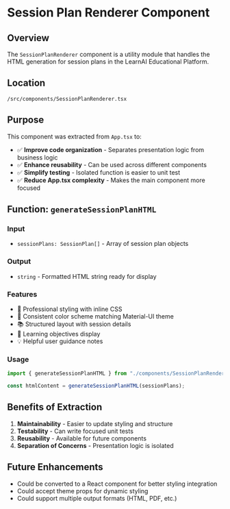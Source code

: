 # Session Plan Renderer Component

## Overview

The `SessionPlanRenderer` component is a utility module that handles the HTML generation for session plans in the LearnAI Educational Platform.

## Location

`/src/components/SessionPlanRenderer.tsx`

## Purpose

This component was extracted from `App.tsx` to:

- ✅ **Improve code organization** - Separates presentation logic from business logic
- ✅ **Enhance reusability** - Can be used across different components
- ✅ **Simplify testing** - Isolated function is easier to unit test
- ✅ **Reduce App.tsx complexity** - Makes the main component more focused

## Function: `generateSessionPlanHTML`

### Input

- `sessionPlans: SessionPlan[]` - Array of session plan objects

### Output

- `string` - Formatted HTML string ready for display

### Features

- 📝 Professional styling with inline CSS
- 🎨 Consistent color scheme matching Material-UI theme
- 📚 Structured layout with session details
- 🎯 Learning objectives display
- 💡 Helpful user guidance notes

### Usage

```typescript
import { generateSessionPlanHTML } from "./components/SessionPlanRenderer";

const htmlContent = generateSessionPlanHTML(sessionPlans);
```

## Benefits of Extraction

1. **Maintainability** - Easier to update styling and structure
2. **Testability** - Can write focused unit tests
3. **Reusability** - Available for future components
4. **Separation of Concerns** - Presentation logic is isolated

## Future Enhancements

- Could be converted to a React component for better styling integration
- Could accept theme props for dynamic styling
- Could support multiple output formats (HTML, PDF, etc.)
